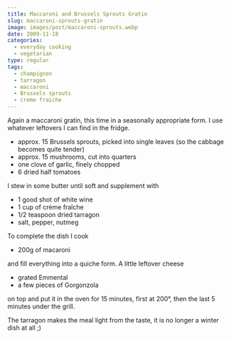 ```yaml
---
title: Maccaroni and Brussels Sprouts Gratin
slug: maccaroni-sprouts-gratin
image: images/post/maccaroni-sprouts.webp
date: 2009-11-18
categories: 
  - everyday cooking
  - vegetarian
type: regular
tags: 
  - champignon
  - tarragon
  - maccaroni
  - Brussels sprouts
  - creme fraiche
---
```


Again a maccaroni gratin, this time in a seasonally appropriate form. I use whatever leftovers I can find in the fridge.

* approx. 15 Brussels sprouts, picked into single leaves (so the cabbage becomes quite tender) 
* approx. 15 mushrooms, cut into quarters 
* one clove of garlic, finely chopped 
* 6 dried half tomatoes

I stew in some butter until soft and supplement with

* 1 good shot of white wine 
* 1 cup of crème fraîche 
* 1/2 teaspoon dried tarragon 
* salt, pepper, nutmeg

To complete the dish I cook

* 200g of macaroni

and fill everything into a quiche form. A little leftover cheese 

* grated Emmental
* a few pieces of Gorgonzola

on top and put it in the oven for 15 minutes, first at 200°, then the last 5 minutes under the grill.

The tarragon makes the meal light from the taste, it is no longer a winter dish at all ;)
